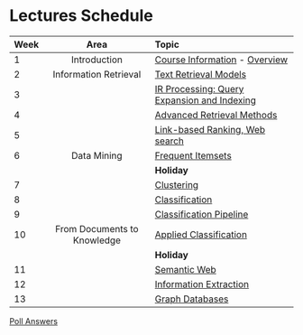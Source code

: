# Lectures Schedule

| Week | Area                        | Topic                                            |
|:-----|:---------------------------:|:-------------------------------------------------|
| 1    | Introduction                | [Course Information][0] - [Overview][1]          |
| 2    | Information Retrieval       | [Text Retrieval Models][2]                       |
| 3    |                             | [IR Processing: Query Expansion and Indexing][3] |
| 4    |                             | [Advanced Retrieval Methods][4]                  |
| 5    |                             | [Link-based Ranking, Web search][5]              |
| 6    | Data Mining                 | [Frequent Itemsets][6]                           |
|      |                             | **Holiday**                                      |
| 7    |                             | [Clustering][7]                                  |
| 8    |                             | [Classification][8]                              |
| 9    |                             | [Classification Pipeline][9]                     |
| 10   | From Documents to Knowledge | [Applied Classification][10]                     |
|      |                             | **Holiday**                                      |
| 11   |                             | [Semantic Web][11]                               |
| 12   |                             | [Information Extraction][12]                     |
| 13   |                             | [Graph Databases][13]                            |

[Poll Answers](poll%20answers)

[0]:week%201%20-%20Course%20Information%202018.pdf
[1]:week%201%20-%20Overview%20DIS.pdf
[2]:week%202%20-%20Information%20Retrieval%20Basics.pdf
[3]:week%203%20-%20IR%20Implementation.pdf
[4]:week%204%20-%20Advanced%20Retrieval%20Models.pdf
[5]:week%205%20-%20Link%20Analysis.pdf
[6]:week%206%20-%20Frequent%20Itemsets.pdf
[7]:week%207%20-%20Clustering.pdf
[8]:week%208%20-%20Classification.pdf
[9]:week%209%20-%20Classification%20Pipeline.pdf
[10]:week%2010%20-%20Applied%20Classification.pdf
[11]:week%2011%20-%20Semantic%20Web.pdf
[12]:week%2012%20-%20Information%20Extraction.pdf
[13]:week%2013%20-%20Graph%20Databases.pdf
